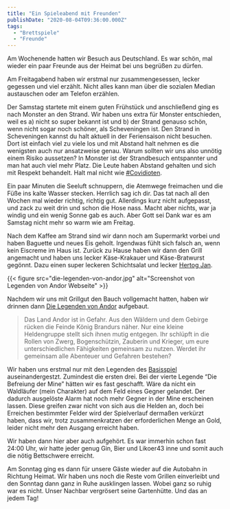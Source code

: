 ```yaml
---
title: "Ein Spieleabend mit Freunden"
publishDate: "2020-08-04T09:36:00.000Z"
tags: 
  - "Brettspiele"
  - "Freunde"
---
```


Am Wochenende hatten wir Besuch aus Deutschland. Es war schön, mal wieder ein paar Freunde aus der Heimat bei uns begrüßen zu dürfen.

Am Freitagabend haben wir erstmal nur zusammengesessen, lecker gegessen und viel erzählt. Nicht alles kann man über die sozialen Median austauschen oder am Telefon erzählen.

Der Samstag startete mit einem guten Frühstück und anschließend ging es nach Monster an den Strand. Wir haben uns extra für Monster entschieden, weil es a) nicht so super bekannt ist und b) der Strand genauso schön, wenn nicht sogar noch schöner, als Scheveningen ist. Den Strand in Scheveningen kannst du halt aktuell in der Feriensaison nicht besuchen. Dort ist einfach viel zu viele los und mit Abstand halt nehmen es die wenigsten auch nur ansatzweise genau. Warum sollten wir uns also unnötig einem Risiko aussetzen? In Monster ist der Strandbesuch entspannter und man hat auch viel mehr Platz. Die Leute haben Abstand gehalten und sich mit Respekt behandelt. Halt mal nicht wie [#Covidioten](https://twitter.com/hashtag/Covidioten).

Ein paar Minuten die Seeluft schnuppern, die Atemwege freimachen und die Füße ins kalte Wasser stecken. Herrlich sag ich dir. Das tat nach all den Wochen mal wieder richtig, richtig gut. Allerdings kurz nicht aufgepasst, und zack zu weit drin und schon die Hose nass. Macht aber nichts, war ja windig und ein wenig Sonne gab es auch. Aber Gott sei Dank war es am Samstag nicht mehr so warm wie am Freitag.

Nach dem Kaffee am Strand sind wir dann noch am Supermarkt vorbei und haben Baguette und neues Eis geholt. Irgendwas fühlt sich falsch an, wenn kein Eiscreme im Haus ist. Zurück zu Hause haben wir dann den Grill angemacht und haben uns lecker Käse-Krakauer und Käse-Bratwurst gegönnt. Dazu einen super leckeren Schichtsalat und lecker [Hertog Jan](https://www.hertogjan.nl/).

{{< figure src="die-legenden-von-andor.jpg" alt="Screenshot von Legenden von Andor Webseite" >}}

Nachdem wir uns mit Grillgut den Bauch vollgemacht hatten, haben wir drinnen dann [Die Legenden von Andor](https://legenden-von-andor.de/) aufgebaut.

> Das Land Andor ist in Gefahr. Aus den Wäldern und dem Gebirge rücken die Feinde König Brandurs näher. Nur eine kleine Heldengruppe stellt sich ihnen mutig entgegen. Ihr schlüpft in die Rollen von Zwerg, Bogenschützin, Zauberin und Krieger, um eure unterschiedlichen Fähigkeiten gemeinsam zu nutzen. Werdet ihr gemeinsam alle Abenteuer und Gefahren bestehen?

Wir haben uns erstmal nur mit den Legenden des [Basisspiel](https://legenden-von-andor.de/die-legenden-von-andor/) auseinandergestzt. Zumindest die ersten drei. Bei der vierte Legende “Die Befreiung der Mine” hätten wir es fast geschafft. Wäre da nicht ein Waldläufer (mein Charakter) auf dem Feld eines Gegner gelandet. Der dadurch ausgelöste Alarm hat noch mehr Gegner in der Mine erscheinen lassen. Diese greifen zwar nicht von sich aus die Helden an, doch bei Erreichen bestimmter Felder wird der Spielverlauf dermaßen verkürzt haben, dass wir, trotz zusammenkratzen der erforderlichen Menge an Gold, leider nicht mehr den Ausgang erreicht haben.

Wir haben dann hier aber auch aufgehört. Es war immerhin schon fast 24:00 Uhr, wir hatte jeder genug Gin, Bier und Likoer43 inne und somit auch die nötig Bettschwere erreicht.

Am Sonntag ging es dann für unsere Gäste wieder auf die Autobahn in Richtung Heimat. Wir haben uns noch die Reste vom Grillen einverleibt und den Sonntag dann ganz in Ruhe ausklingen lassen. Wobei ganz so ruhig war es nicht. Unser Nachbar vergrösert seine Gartenhütte. Und das an jedem Tag!